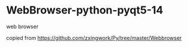 # WebBrowser-python-pyqt5-14
web browser

copied from https://github.com/zxingwork/Py/tree/master/Webbrowser
